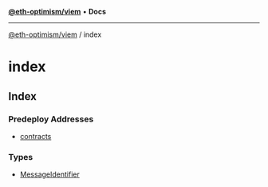 [**@eth-optimism/viem**](../README.md) • **Docs**

***

[@eth-optimism/viem](../README.md) / index

# index

## Index

### Predeploy Addresses

- [contracts](variables/contracts.md)

### Types

- [MessageIdentifier](type-aliases/MessageIdentifier.md)
